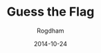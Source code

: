 ---
layout: post
title: "Guess the Flag"
date: 2014-10-24
ctf: Hack.lu 2014
author: Rogdham
ext-url: http://r.rogdham.net/24
---